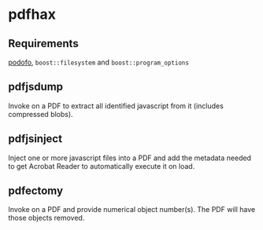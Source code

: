 # pdfhax
## Requirements
[podofo](http://podofo.sourceforge.net/), `boost::filesystem` and `boost::program_options`

## pdfjsdump
Invoke on a PDF to extract all identified javascript from it (includes compressed blobs).

## pdfjsinject
Inject one or more javascript files into a PDF and add the metadata needed to get Acrobat Reader to automatically execute it on load.

## pdfectomy
Invoke on a PDF and provide numerical object number(s). The PDF will have those objects removed.
